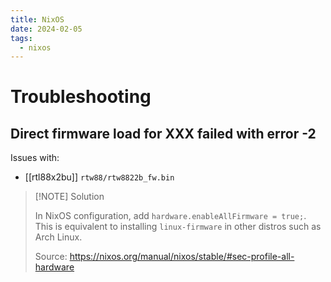 ```yaml
---
title: NixOS
date: 2024-02-05
tags:
  - nixos
---
```


# Troubleshooting

## Direct firmware load for XXX failed with error -2

Issues with:

- [[rtl88x2bu]] `rtw88/rtw8822b_fw.bin`

> [!NOTE] Solution
> 
> In NixOS configuration, add `hardware.enableAllFirmware = true;`. This is equivalent to installing `linux-firmware` in other distros such as Arch Linux.
>
> Source: https://nixos.org/manual/nixos/stable/#sec-profile-all-hardware
